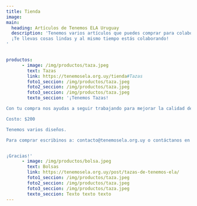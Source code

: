 ```yaml
---
title: Tienda
image:
main:
  heading: Artículos de Tenemos ELA Uruguay
  description: 'Tenemos varios artículos que puedes comprar para colaborar con nosotros:
  ¡Te llevas cosas lindas y al mismo tiempo estás colaborando!
'


productos:
      - image: /img/productos/taza.jpeg
        text: Tazas
        link: https://tenemosela.org.uy/tienda#Tazas
        foto1_seccion: /img/productos/taza.jpeg
        foto2_seccion: /img/productos/taza.jpeg
        foto3_seccion: /img/productos/taza.jpeg
        texto_seccion: '¡Tenemos Tazas!

Con tu compra nos ayudas a seguir trabajando para mejorar la calidad de vida de los pacientes y empezás la semana con toda la energía, tomando algo calentito y rico en estas divinas tazas.

Costo: $200

Tenemos varios diseños.

Para comprar escribinos a: contacto@tenemosela.org.uy o contáctanos en nuestra página de facebook


¡Gracias!'
      - image: /img/productos/bolsa.jpeg
        text: Bolsas
        link: https://tenemosela.org.uy/post/tazas-de-tenemos-ela/
        foto1_seccion: /img/productos/taza.jpeg
        foto2_seccion: /img/productos/taza.jpeg
        foto3_seccion: /img/productos/taza.jpeg
        texto_seccion: Texto texto texto
---
```

